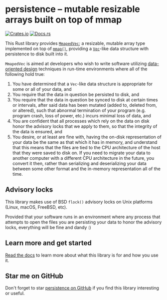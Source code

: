 # persistence – mutable resizable arrays built on top of mmap

[![Crates.io](https://img.shields.io/crates/v/persistence.svg)](https://crates.io/crates/persistence) [![Docs.rs](https://docs.rs/persistence/badge.svg)](https://docs.rs/persistence/)

This Rust library provides [`MmapedVec`](https://docs.rs/persistence/latest/persistence/struct.MmapedVec.html);
a resizable, mutable array type implemented on top of
[`mmap()`](https://pubs.opengroup.org/onlinepubs/7908799/xsh/mmap.html),
providing a [`Vec`](https://doc.rust-lang.org/std/vec/struct.Vec.html)-like data structure
with persistence to disk built into it.

`MmapedVec` is aimed at developers who wish to write software utilizing
[data-oriented design](https://en.wikipedia.org/wiki/Data-oriented_design)
techniques in run-time environments where all of the following hold true:

  1. You have determined that a `Vec`-like data structure is appropriate for some
     or all of your data, and
  2. You require that the data in question be persisted to disk, and
  3. You require that the data in question be synced to disk at certain times
     or intervals, after said data has been mutated (added to, deleted from, or altered),
     such that abnormal termination of your program (e.g. program crash, loss of power, etc.)
     incurs minimal loss of data, and
  4. You are confident that all processes which rely on the data on disk honor the
     advisory locks that we apply to them, so that the integrity of the data is
     ensured, and
  5. You desire, or at least are fine with, having the on-disk representation of your data
     be the same as that which it has in memory, and understand that this means that the files
     are tied to the CPU architecture of the host that they were saved to disk on. If you need
     to migrate your data to another computer with a different CPU architecture in the future,
     you convert it then, rather than serializing and deserializing your data between some
     other format and the in-memory representation all of the time.

## Advisory locks

This library makes use of BSD `flock()` advisory locks on Unix platforms (Linux, macOS,
FreeBSD, etc).

Provided that your software runs in an environment where any process that attempts to open
the files you are persisting your data to honor the advisory locks, everything will be
fine and dandy :)

## Learn more and get started

[Read the docs](https://docs.rs/persistence/) to learn more
about what this library is for and how you use it.

## Star me on GitHub

Don't forget to star [persistence on GitHub](https://github.com/ctsrc/persistence)
if you find this library interesting or useful.
